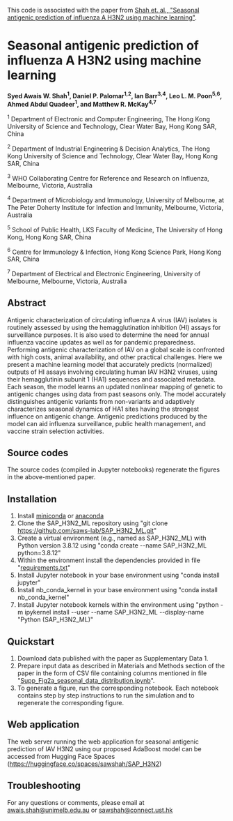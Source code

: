 This code is associated with the paper from [Shah et. al., "Seasonal antigenic prediction of influenza A H3N2 using machine learning"](https://doi.org/10.1038/s41467-024-47862-9).

# Seasonal antigenic prediction of influenza A H3N2 using machine learning

**Syed Awais W. Shah<sup>1</sup>, Daniel P. Palomar<sup>1,2</sup>, Ian Barr<sup>3,4</sup>, Leo L. M. Poon<sup>5,6</sup>, Ahmed Abdul Quadeer<sup>1</sup>, and Matthew R. McKay<sup>4,7</sup>**

<sup>1</sup> Department of Electronic and Computer Engineering, The Hong Kong University of Science and Technology, Clear Water Bay, Hong Kong SAR, China

<sup>2</sup> Department of Industrial Engineering & Decision Analytics, The Hong Kong University of Science and Technology, Clear Water Bay, Hong Kong SAR, China

<sup>3</sup> WHO Collaborating Centre for Reference and Research on Influenza, Melbourne, Victoria, Australia

<sup>4</sup> Department of Microbiology and Immunology, University of Melbourne, at The Peter Doherty Institute for Infection and Immunity, Melbourne, Victoria, Australia

<sup>5</sup> School of Public Health, LKS Faculty of Medicine, The University of Hong Kong, Hong Kong SAR, China

<sup>6</sup> Centre for Immunology & Infection, Hong Kong Science Park, Hong Kong SAR, China

<sup>7</sup> Department of Electrical and Electronic Engineering, University of Melbourne, Melbourne, Victoria, Australia


## Abstract
Antigenic characterization of circulating influenza A virus (IAV) isolates is routinely assessed by using the hemagglutination inhibition (HI) assays for surveillance purposes. It is also used to determine the need for annual influenza vaccine updates as well as for pandemic preparedness. Performing antigenic characterization of IAV on a global scale is confronted with high costs, animal availability, and other practical challenges. Here we present a machine learning model that accurately predicts (normalized) outputs of HI assays involving circulating human IAV H3N2 viruses, using their hemagglutinin subunit 1 (HA1) sequences and associated metadata. Each season, the model learns an updated nonlinear mapping of genetic to antigenic changes using data from past seasons only. The model accurately distinguishes antigenic variants from non-variants and adaptively characterizes seasonal dynamics of HA1 sites having the strongest influence on antigenic change. Antigenic predictions produced by the model can aid influenza surveillance, public health management, and vaccine strain selection activities.

## Source codes
The source codes (compiled in Jupyter notebooks) regenerate the figures in the above-mentioned paper.

## Installation
1. Install [miniconda](https://conda.io/miniconda.html) or [anaconda](https://www.anaconda.com/)
2. Clone the SAP_H3N2_ML repository using "git clone https://github.com/saws-lab/SAP_H3N2_ML.git"
3. Create a virtual environment (e.g., named as SAP_H3N2_ML) with Python version 3.8.12 using "conda create --name SAP_H3N2_ML python=3.8.12"
4. Within the environment install the dependencies provided in file "[requirements.txt](https://github.com/saws-lab/SAP_H3N2_ML/blob/main/requirements.txt)"
5. Install Jupyter notebook in your base environment using "conda install jupyter"
6. Install nb_conda_kernel in your base environment using "conda install nb_conda_kernel"
7. Install Jupyter notebook kernels within the environment using "python -m ipykernel install --user --name SAP_H3N2_ML --display-name "Python (SAP_H3N2_ML)"

## Quickstart
1. Download data published with the paper as Supplementary Data 1.
2. Prepare input data as described in Materials and Methods section of the paper in the form of CSV file containing columns mentioned in file "[Supp_Fig2a_seasonal_data_distribution.ipynb](https://github.com/saws-lab/SAP_H3N2_ML/blob/main/src/SuppFig2a_seasonal_data_distribution.ipynb)".
3. To generate a figure, run the corresponding notebook. Each notebook contains step by step instructions to run the simulation and to regenerate the corresponding figure.

## Web application
The web server running the web application for seasonal antigenic prediction of IAV H3N2 using our proposed AdaBoost model can be accessed from Hugging Face Spaces (https://huggingface.co/spaces/sawshah/SAP_H3N2)

## Troubleshooting
For any questions or comments, please email at [awais.shah@unimelb.edu.au](mailto:awais.shah@unimelb.edu.au) or [sawshah@connect.ust.hk](mailto:sawshah@connect.ust.hk)
